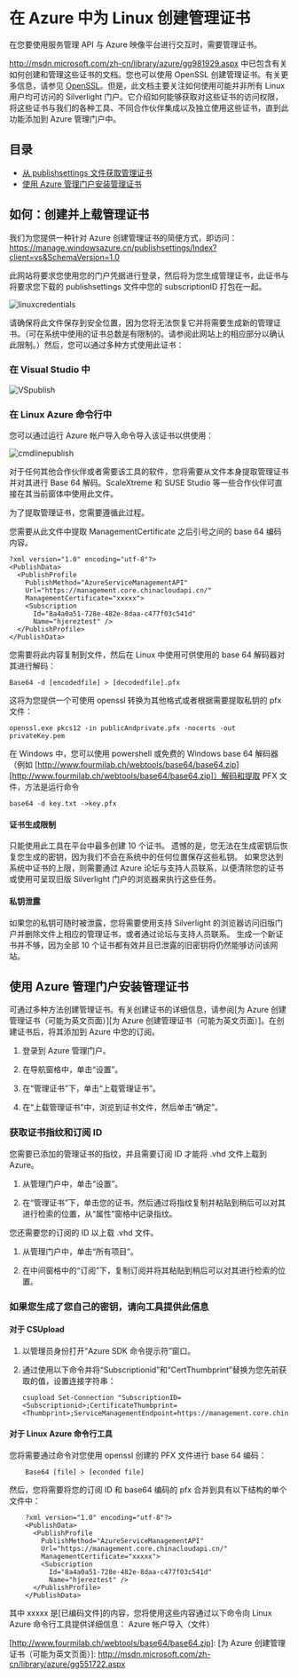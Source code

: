 <properties linkid="manage-linux-common-tasks-manage-certs" urlDisplayName="Manage certificates" pageTitle="在 Azure 中为 Linux 虚拟机管理证书" metaKeywords="Azure management certs, uploading management certs, Azure Service Management API" description="了解如何在 Azure 中为 Linux 创建和上载管理证书。如果您使用服务管理 API，则证书是必需的。" metaCanonical="" services="virtual-machines" documentationCenter="" title="在 Azure 中为 Linux 创建管理证书" authors="kathydav" solutions="" manager="jeffreyg" editor="tysonn" />

# 在 Azure 中为 Linux 创建管理证书

在您要使用服务管理 API 与 Azure 映像平台进行交互时，需要管理证书。

<http://msdn.microsoft.com/zh-cn/library/azure/gg981929.aspx> 中已包含有关如何创建和管理这些证书的文档。您也可以使用 OpenSSL 创建管理证书。有关更多信息，请参见 [OpenSSL][OpenSSL]。但是，此文档主要关注如何使用可能并非所有 Linux 用户均可访问的 Silverlight 门户。它介绍如何能够获取对这些证书的访问权限，将这些证书与我们的各种工具、不同合作伙伴集成以及独立使用这些证书，直到此功能添加到 Azure 管理门户中。

## 目录

-   [从 publishsettings 文件获取管理证书][从 publishsettings 文件获取管理证书]
-   [使用 Azure 管理门户安装管理证书][使用 Azure 管理门户安装管理证书]

## <span id="publishsettings"></span></a>如何：创建并上载管理证书

我们为您提供一种针对 Azure 创建管理证书的简便方式，即访问：<https://manage.windowsazure.cn/publishsettings/Index?client=vs&SchemaVersion=1.0>

此网站将要求您使用您的门户凭据进行登录，然后将为您生成管理证书，此证书与将要求您下载的 publishsettings 文件中您的 subscriptionID 打包在一起。

![linuxcredentials][linuxcredentials]

请确保将此文件保存到安全位置，因为您将无法恢复它并将需要生成新的管理证书。（可在系统中使用的证书总数是有限制的。请参阅此网站上的相应部分以确认此限制。）然后，您可以通过多种方式使用此证书：

### 在 Visual Studio 中

![VSpublish][VSpublish]

### 在 Linux Azure 命令行中

您可以通过运行 Azure 帐户导入命令导入该证书以供使用：

![cmdlinepublish][cmdlinepublish]

对于任何其他合作伙伴或者需要该工具的软件，您将需要从文件本身提取管理证书并对其进行 Base 64 解码。ScaleXtreme 和 SUSE Studio 等一些合作伙伴可直接在其当前窗体中使用此文件。

为了提取管理证书，您需要遵循此过程。

您需要从此文件中提取 ManagementCertificate 之后引号之间的 base 64 编码内容。

    ?xml version="1.0" encoding="utf-8"?>
    <PublishData>
      <PublishProfile
        PublishMethod="AzureServiceManagementAPI"
        Url="https://management.core.chinacloudapi.cn/"
        ManagementCertificate="xxxxx">
        <Subscription
          Id="8a4a0a51-728e-482e-8daa-c477f03c541d"
          Name="hjereztest" />
      </PublishProfile>
    </PublishData>

您需要将此内容复制到文件，然后在 Linux 中使用可供使用的 base 64 解码器对其进行解码：

    Base64 -d [encodedfile] > [decodedfile].pfx

这将为您提供一个可使用 openssl 转换为其他格式或者根据需要提取私钥的 pfx 文件：

    openssl.exe pkcs12 -in publicAndprivate.pfx -nocerts -out privateKey.pem 

在 Windows 中，您可以使用 powershell 或免费的 Windows base 64 解码器（例如 [http://www.fourmilab.ch/webtools/base64/base64.zip][http://www.fourmilab.ch/webtools/base64/base64.zip]）解码和提取 PFX 文件，方法是运行命令

    base64 -d key.txt ->key.pfx

#### 证书生成限制

只能使用此工具在平台中最多创建 10 个证书。
遗憾的是，您无法在生成密钥后恢复您生成的密钥，因为我们不会在系统中的任何位置保存这些私钥。
如果您达到系统中证书的上限，则需要通过 Azure 论坛与支持人员联系，以便清除您的证书或使用可呈现旧版 Silverlight 门户的浏览器来执行这些任务。

#### 私钥泄露

如果您的私钥可随时被泄露，您将需要使用支持 Silverlight 的浏览器访问旧版门户并删除文件上相应的管理证书，或者通过论坛与支持人员联系。
生成一个新证书并不够，因为全部 10 个证书都有效并且已泄露的旧密钥将仍然能够访问该网站。

## <span id="management"></span></a>使用 Azure 管理门户安装管理证书

可通过多种方法创建管理证书。有关创建证书的详细信息，请参阅[为 Azure 创建管理证书（可能为英文页面）][为 Azure 创建管理证书（可能为英文页面）]。在创建证书后，将其添加到 Azure 中您的订阅。

1.  登录到 Azure 管理门户。

2.  在导航窗格中，单击“设置”。

3.  在“管理证书”下，单击“上载管理证书”。

4.  在“上载管理证书”中，浏览到证书文件，然后单击“确定”。

### 获取证书指纹和订阅 ID

您需要已添加的管理证书的指纹，并且需要订阅 ID 才能将 .vhd 文件上载到 Azure。

1.  从管理门户中，单击“设置”。

2.  在“管理证书”下，单击您的证书，然后通过将指纹复制并粘贴到稍后可以对其进行检索的位置，从“属性”窗格中记录指纹。

您还需要您的订阅的 ID 以上载 .vhd 文件。

1.  从管理门户中，单击“所有项目”。

2.  在中间窗格中的“订阅”下，复制订阅并将其粘贴到稍后可以对其进行检索的位置。

### 如果您生成了您自己的密钥，请向工具提供此信息

#### 对于 CSUpload

1.  以管理员身份打开“Azure SDK 命令提示符”窗口。
2.  通过使用以下命令并将“Subscriptionid”和“CertThumbprint”替换为您先前获取的值，设置连接字符串：

        csupload Set-Connection "SubscriptionID=<Subscriptionid>;CertificateThumbprint=<Thumbprint>;ServiceManagementEndpoint=https://management.core.chinacloudapi.cn"

#### 对于 Linux Azure 命令行工具

您将需要通过命令对您使用 openssl 创建的 PFX 文件进行 base 64 编码：

        Base64 [file] > [econded file]

然后，您将需要将您的订阅 ID 和 base64 编码的 pfx 合并到具有以下结构的单个文件中：

        ?xml version="1.0" encoding="utf-8"?>
        <PublishData>
          <PublishProfile
            PublishMethod="AzureServiceManagementAPI"
            Url="https://management.core.chinacloudapi.cn/"
            ManagementCertificate="xxxxx">
            <Subscription
              Id="8a4a0a51-728e-482e-8daa-c477f03c541d"
              Name="hjereztest" />
          </PublishProfile>
        </PublishData>
        

其中 xxxxx 是[已编码文件]的内容，您将使用这些内容通过以下命令向 Linux Azure 命令行工具提供详细信息：
Azure 帐户导入（文件）

  [OpenSSL]: http://openssl.org/
  [从 publishsettings 文件获取管理证书]: #createcert
  [使用 Azure 管理门户安装管理证书]: #management
  [linuxcredentials]: ./media/linux-create-management-cert/linuxcredentials.png
  [VSpublish]: ./media/linux-create-management-cert/VSpublish.png
  [cmdlinepublish]: ./media/linux-create-management-cert/cmdlinepublish.png
  [http://www.fourmilab.ch/webtools/base64/base64.zip]: 
  [为 Azure 创建管理证书（可能为英文页面）]: http://msdn.microsoft.com/zh-cn/library/azure/gg551722.aspx

